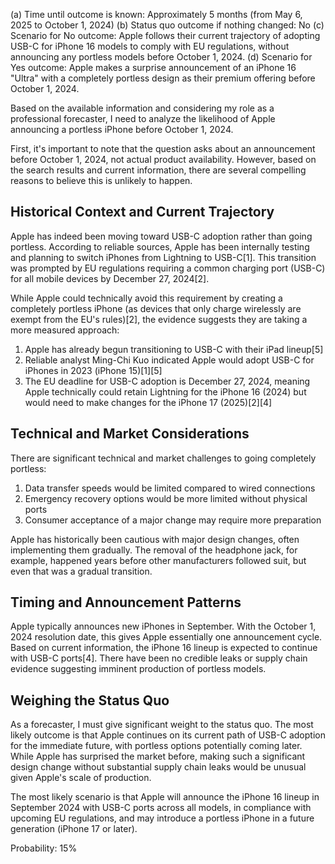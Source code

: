 (a) Time until outcome is known: Approximately 5 months (from May 6, 2025 to October 1, 2024)
(b) Status quo outcome if nothing changed: No
(c) Scenario for No outcome: Apple follows their current trajectory of adopting USB-C for iPhone 16 models to comply with EU regulations, without announcing any portless models before October 1, 2024.
(d) Scenario for Yes outcome: Apple makes a surprise announcement of an iPhone 16 "Ultra" with a completely portless design as their premium offering before October 1, 2024.

Based on the available information and considering my role as a professional forecaster, I need to analyze the likelihood of Apple announcing a portless iPhone before October 1, 2024.

First, it's important to note that the question asks about an announcement before October 1, 2024, not actual product availability. However, based on the search results and current information, there are several compelling reasons to believe this is unlikely to happen.

## Historical Context and Current Trajectory

Apple has indeed been moving toward USB-C adoption rather than going portless. According to reliable sources, Apple has been internally testing and planning to switch iPhones from Lightning to USB-C[1]. This transition was prompted by EU regulations requiring a common charging port (USB-C) for all mobile devices by December 27, 2024[2].

While Apple could technically avoid this requirement by creating a completely portless iPhone (as devices that only charge wirelessly are exempt from the EU's rules)[2], the evidence suggests they are taking a more measured approach:

1. Apple has already begun transitioning to USB-C with their iPad lineup[5]
2. Reliable analyst Ming-Chi Kuo indicated Apple would adopt USB-C for iPhones in 2023 (iPhone 15)[1][5]
3. The EU deadline for USB-C adoption is December 27, 2024, meaning Apple technically could retain Lightning for the iPhone 16 (2024) but would need to make changes for the iPhone 17 (2025)[2][4]

## Technical and Market Considerations

There are significant technical and market challenges to going completely portless:

1. Data transfer speeds would be limited compared to wired connections
2. Emergency recovery options would be more limited without physical ports
3. Consumer acceptance of a major change may require more preparation

Apple has historically been cautious with major design changes, often implementing them gradually. The removal of the headphone jack, for example, happened years before other manufacturers followed suit, but even that was a gradual transition.

## Timing and Announcement Patterns

Apple typically announces new iPhones in September. With the October 1, 2024 resolution date, this gives Apple essentially one announcement cycle. Based on current information, the iPhone 16 lineup is expected to continue with USB-C ports[4]. There have been no credible leaks or supply chain evidence suggesting imminent production of portless models.

## Weighing the Status Quo

As a forecaster, I must give significant weight to the status quo. The most likely outcome is that Apple continues on its current path of USB-C adoption for the immediate future, with portless options potentially coming later. While Apple has surprised the market before, making such a significant design change without substantial supply chain leaks would be unusual given Apple's scale of production.

The most likely scenario is that Apple will announce the iPhone 16 lineup in September 2024 with USB-C ports across all models, in compliance with upcoming EU regulations, and may introduce a portless iPhone in a future generation (iPhone 17 or later).

Probability: 15%
